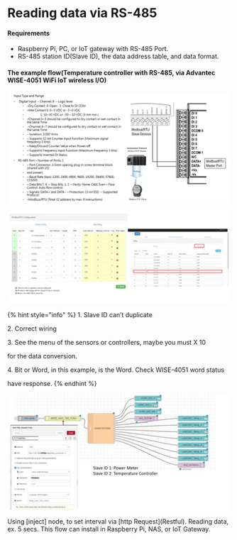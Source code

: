# Reading data via RS-485

#### Requirements

* Raspberry Pi, PC, or IoT gateway with RS-485 Port.
* RS-485 station ID(Slave ID), the data address table, and data format.

#### The example flow(Temperature controller with RS-485, via Advantec WISE-4051 WiFi IoT wireless I/O)

![Advantec WISE-4051 DI and RS-485 Modus/RTU](<../.gitbook/assets/Advantec WISE-4051.jpg>)

![Advantec WISE-4051 configuration](<../.gitbook/assets/Advantec WISE-4051 RS-485 configuration.jpg>)

{% hint style="info" %}
1\. Slave ID can’t duplicate

2\. Correct wiring

3\. See the menu of the sensors or controllers, maybe you must X 10

&#x20;  for the data conversion.

4\. Bit or Word, in this example, is the Word. Check WISE-4051 word status

&#x20;   have response.
{% endhint %}

![The flow to get Power data and Temperature data of the machine](<../.gitbook/assets/Reading data via RS-485 by WISE-4051.jpg>)

Using \[inject] node, to set interval via \[http Request]\(Restful). Reading data, ex. 5 secs. This flow can install in Raspberry Pi, NAS, or IoT Gateway.
